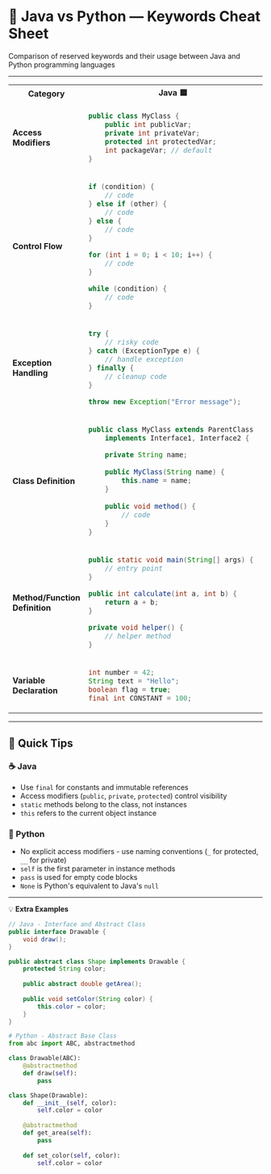 # 🔑 Java vs Python — Keywords Cheat Sheet

Comparison of reserved keywords and their usage between Java and Python programming languages

---

<table>
<tr>
<th>Category</th>
<th>Java 🟦</th>
<th>Python 🐍</th>
</tr>
<tr>
<td><strong>Access Modifiers</strong></td>
<td>

```java
public class MyClass {
    public int publicVar;
    private int privateVar;
    protected int protectedVar;
    int packageVar; // default
}
```

</td>
<td>

```python
class MyClass:
    def __init__(self):
        self.public_var = 1
        self._protected_var = 2
        self.__private_var = 3
```

</td>
</tr>
<tr>
<td><strong>Control Flow</strong></td>
<td>

```java
if (condition) {
    // code
} else if (other) {
    // code
} else {
    // code
}

for (int i = 0; i < 10; i++) {
    // code
}

while (condition) {
    // code
}
```

</td>
<td>

```python
if condition:
    # code
elif other:
    # code
else:
    # code

for i in range(10):
    # code

while condition:
    # code
```

</td>
</tr>
<tr>
<td><strong>Exception Handling</strong></td>
<td>

```java
try {
    // risky code
} catch (ExceptionType e) {
    // handle exception
} finally {
    // cleanup code
}

throw new Exception("Error message");
```

</td>
<td>

```python
try:
    # risky code
except ExceptionType as e:
    # handle exception
finally:
    # cleanup code

raise Exception("Error message")
```

</td>
</tr>
<tr>
<td><strong>Class Definition</strong></td>
<td>

```java
public class MyClass extends ParentClass 
    implements Interface1, Interface2 {
    
    private String name;
    
    public MyClass(String name) {
        this.name = name;
    }
    
    public void method() {
        // code
    }
}
```

</td>
<td>

```python
class MyClass(ParentClass, Interface1, Interface2):
    def __init__(self, name):
        self.name = name
    
    def method(self):
        # code
        pass
```

</td>
</tr>
<tr>
<td><strong>Method/Function Definition</strong></td>
<td>

```java
public static void main(String[] args) {
    // entry point
}

public int calculate(int a, int b) {
    return a + b;
}

private void helper() {
    // helper method
}
```

</td>
<td>

```python
def main():
    # entry point
    pass

def calculate(a, b):
    return a + b

def _helper():
    # helper method
    pass
```

</td>
</tr>
<tr>
<td><strong>Variable Declaration</strong></td>
<td>

```java
int number = 42;
String text = "Hello";
boolean flag = true;
final int CONSTANT = 100;
```

</td>
<td>

```python
number = 42
text = "Hello"
flag = True
CONSTANT = 100  # convention for constants
```

</td>
</tr>
</table>

---

## 🧩 Quick Tips

### ☕ Java
- Use `final` for constants and immutable references
- Access modifiers (`public`, `private`, `protected`) control visibility
- `static` methods belong to the class, not instances
- `this` refers to the current object instance

### 🐍 Python
- No explicit access modifiers - use naming conventions (`_` for protected, `__` for private)
- `self` is the first parameter in instance methods
- `pass` is used for empty code blocks
- `None` is Python's equivalent to Java's `null`

---

💡 **Extra Examples**

```java
// Java - Interface and Abstract Class
public interface Drawable {
    void draw();
}

public abstract class Shape implements Drawable {
    protected String color;
    
    public abstract double getArea();
    
    public void setColor(String color) {
        this.color = color;
    }
}
```

```python
# Python - Abstract Base Class
from abc import ABC, abstractmethod

class Drawable(ABC):
    @abstractmethod
    def draw(self):
        pass

class Shape(Drawable):
    def __init__(self, color):
        self.color = color
    
    @abstractmethod
    def get_area(self):
        pass
    
    def set_color(self, color):
        self.color = color
```
